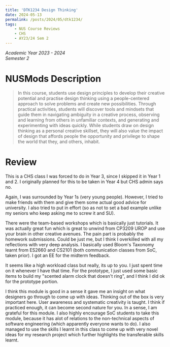 ```yaml
---
title: 'DTK1234 Design Thinking'
date: 2024-05-13
permalink: /posts/2024/05/dtk1234/
tags:
    - NUS Course Reviews
    - CHS
    - AY23/24 Sem 2
---
```


*Academic Year 2023 - 2024*  
*Semester 2*

# NUSMods Description
> In this course, students use design principles to develop their creative potential and practise design thinking using a people-centered approach to solve problems and create new possibilities. Through practical activities, students will discover tools and mindsets that guide them in navigating ambiguity in a creative process, observing and learning from others in unfamiliar contexts, and generating and experimenting with ideas quickly. While students draw on design thinking as a personal creative skillset, they will also value the impact of design that affords people the opportunity and privilege to shape the world that they, and others, inhabit.

# Review
This is a CHS class I was forced to do in Year 3, since I skipped it in Year 1 and 2. I originally planned for this to be taken in Year 4 but CHS admin says no.

Again, I was surrounded by Year 1s (very young people). However, I tried to make friends with them and give them some actual good advice for university. I also tried to put in effort (so as not to set a bad example unlike my seniors who keep asking me to screw it and SU).

There were the team-based workshops which is basically just tutorials. It was actually great fun which is great to unwind from CP3209 UROP and use your brain in other creative avenues. The pain part is probably the homework submissions. Could be just me, but I think I overkilled with all my reflections with very deep analysis. I basically used Bloom's Taxonomy learnt from ES2660 and CS2101 (both communication classes from SoC, taken prior). I got an EE for the midterm feedback.

It seems like a high workload class but really, its up to you. I just spent time on it whenever I have that time. For the prototype, I just used some basic items to build my "scented alarm clock that doesn't ring", and I think I did ok for the prototype portion.

I think this module is good in a sense it gave me an insight on what designers go through to come up with ideas. Thinking out of the box is very important here. User awareness and systematic creativity is taught. I think if practiced enough, it can become second nature for you. In a sense, I am grateful for this module. I also highly encourage SoC students to take this module, because it has alot of relations to the non-technical aspects of software engineering (which apparently everyone wants to do). I also managed to use the skills I learnt in this class to come up with very novel ideas for my research project which further highlights the transferable skills learnt.


